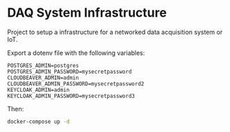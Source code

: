 # DAQ System Infrastructure

Project to setup a infrastructure for a networked data acquisition system or IoT.

Export a dotenv file with the following variables:

```
POSTGRES_ADMIN=postgres
POSTGRES_ADMIN_PASSWORD=mysecretpassword
CLOUDBEAVER_ADMIN=admin
CLOUDBEAVER_ADMIN_PASSWORD=mysecretpassword2
KEYCLOAK_ADMIN=admin
KEYCLOAK_ADMIN_PASSWORD=mysecretpassword3
```

Then:

```bash
docker-compose up -d
```